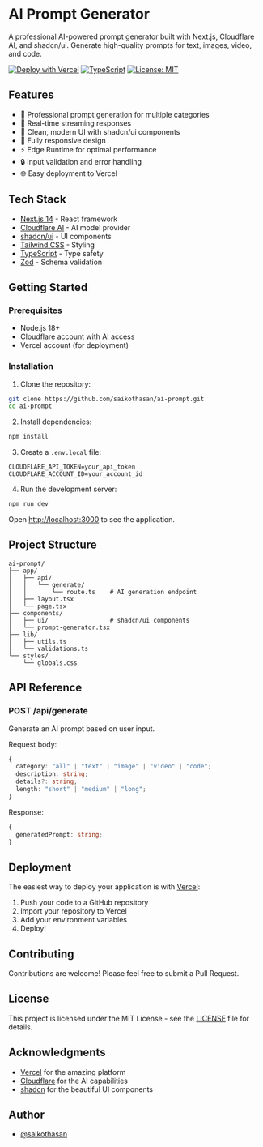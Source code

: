 # AI Prompt Generator

A professional AI-powered prompt generator built with Next.js, Cloudflare AI, and shadcn/ui. Generate high-quality prompts for text, images, video, and code.

[![Deploy with Vercel](https://vercel.com/button)](https://vercel.com/new/clone?repository-url=https%3A%2F%2Fgithub.com%2Fsaikothasan%2Fai-prompt)
[![TypeScript](https://img.shields.io/badge/TypeScript-98.9%25-blue)](https://github.com/saikothasan/ai-prompt)
[![License: MIT](https://img.shields.io/badge/License-MIT-yellow.svg)](https://opensource.org/licenses/MIT)

## Features

- 🎯 Professional prompt generation for multiple categories
- 🔄 Real-time streaming responses
- 🎨 Clean, modern UI with shadcn/ui components
- 📱 Fully responsive design
- ⚡ Edge Runtime for optimal performance
- 🔒 Input validation and error handling
- 🌐 Easy deployment to Vercel

## Tech Stack

- [Next.js 14](https://nextjs.org/) - React framework
- [Cloudflare AI](https://developers.cloudflare.com/ai/) - AI model provider
- [shadcn/ui](https://ui.shadcn.com/) - UI components
- [Tailwind CSS](https://tailwindcss.com/) - Styling
- [TypeScript](https://www.typescriptlang.org/) - Type safety
- [Zod](https://zod.dev/) - Schema validation

## Getting Started

### Prerequisites

- Node.js 18+ 
- Cloudflare account with AI access
- Vercel account (for deployment)

### Installation

1. Clone the repository:
```bash
git clone https://github.com/saikothasan/ai-prompt.git
cd ai-prompt
```

2. Install dependencies:
```bash
npm install
```

3. Create a `.env.local` file:
```env
CLOUDFLARE_API_TOKEN=your_api_token
CLOUDFLARE_ACCOUNT_ID=your_account_id
```

4. Run the development server:
```bash
npm run dev
```

Open [http://localhost:3000](http://localhost:3000) to see the application.

## Project Structure

```
ai-prompt/
├── app/
│   ├── api/
│   │   └── generate/
│   │       └── route.ts    # AI generation endpoint
│   ├── layout.tsx
│   └── page.tsx
├── components/
│   ├── ui/                 # shadcn/ui components
│   └── prompt-generator.tsx
├── lib/
│   ├── utils.ts
│   └── validations.ts
└── styles/
    └── globals.css
```

## API Reference

### POST /api/generate

Generate an AI prompt based on user input.

Request body:
```typescript
{
  category: "all" | "text" | "image" | "video" | "code";
  description: string;
  details?: string;
  length: "short" | "medium" | "long";
}
```

Response:
```typescript
{
  generatedPrompt: string;
}
```

## Deployment

The easiest way to deploy your application is with [Vercel](https://vercel.com):

1. Push your code to a GitHub repository
2. Import your repository to Vercel
3. Add your environment variables
4. Deploy!

## Contributing

Contributions are welcome! Please feel free to submit a Pull Request.

## License

This project is licensed under the MIT License - see the [LICENSE](LICENSE) file for details.

## Acknowledgments

- [Vercel](https://vercel.com) for the amazing platform
- [Cloudflare](https://cloudflare.com) for the AI capabilities
- [shadcn](https://twitter.com/shadcn) for the beautiful UI components

## Author

- [@saikothasan](https://github.com/saikothasan)

